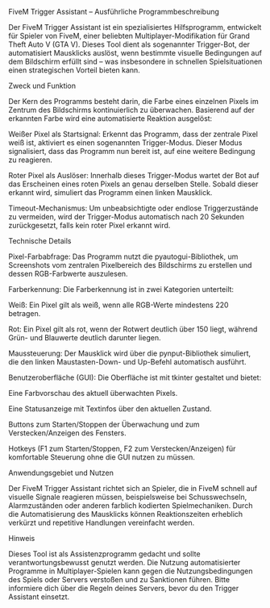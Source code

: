 FiveM Trigger Assistant – Ausführliche Programmbeschreibung

Der FiveM Trigger Assistant ist ein spezialisiertes Hilfsprogramm, entwickelt für Spieler von FiveM, einer beliebten Multiplayer-Modifikation für Grand Theft Auto V (GTA V). Dieses Tool dient als sogenannter Trigger-Bot, der automatisiert Mausklicks auslöst, wenn bestimmte visuelle Bedingungen auf dem Bildschirm erfüllt sind – was insbesondere in schnellen Spielsituationen einen strategischen Vorteil bieten kann.

Zweck und Funktion

Der Kern des Programms besteht darin, die Farbe eines einzelnen Pixels im Zentrum des Bildschirms kontinuierlich zu überwachen. Basierend auf der erkannten Farbe wird eine automatisierte Reaktion ausgelöst:

Weißer Pixel als Startsignal: Erkennt das Programm, dass der zentrale Pixel weiß ist, aktiviert es einen sogenannten Trigger-Modus. Dieser Modus signalisiert, dass das Programm nun bereit ist, auf eine weitere Bedingung zu reagieren.

Roter Pixel als Auslöser: Innerhalb dieses Trigger-Modus wartet der Bot auf das Erscheinen eines roten Pixels an genau derselben Stelle. Sobald dieser erkannt wird, simuliert das Programm einen linken Mausklick.

Timeout-Mechanismus: Um unbeabsichtigte oder endlose Triggerzustände zu vermeiden, wird der Trigger-Modus automatisch nach 20 Sekunden zurückgesetzt, falls kein roter Pixel erkannt wird.

Technische Details

Pixel-Farbabfrage: Das Programm nutzt die pyautogui-Bibliothek, um Screenshots vom zentralen Pixelbereich des Bildschirms zu erstellen und dessen RGB-Farbwerte auszulesen.

Farberkennung: Die Farberkennung ist in zwei Kategorien unterteilt:

Weiß: Ein Pixel gilt als weiß, wenn alle RGB-Werte mindestens 220 betragen.

Rot: Ein Pixel gilt als rot, wenn der Rotwert deutlich über 150 liegt, während Grün- und Blauwerte deutlich darunter liegen.

Maussteuerung: Der Mausklick wird über die pynput-Bibliothek simuliert, die den linken Maustasten-Down- und Up-Befehl automatisch ausführt.

Benutzeroberfläche (GUI): Die Oberfläche ist mit tkinter gestaltet und bietet:

Eine Farbvorschau des aktuell überwachten Pixels.

Eine Statusanzeige mit Textinfos über den aktuellen Zustand.

Buttons zum Starten/Stoppen der Überwachung und zum Verstecken/Anzeigen des Fensters.

Hotkeys (F1 zum Starten/Stoppen, F2 zum Verstecken/Anzeigen) für komfortable Steuerung ohne die GUI nutzen zu müssen.

Anwendungsgebiet und Nutzen

Der FiveM Trigger Assistant richtet sich an Spieler, die in FiveM schnell auf visuelle Signale reagieren müssen, beispielsweise bei Schusswechseln, Alarmzuständen oder anderen farblich kodierten Spielmechaniken. Durch die Automatisierung des Mausklicks können Reaktionszeiten erheblich verkürzt und repetitive Handlungen vereinfacht werden.

Hinweis

Dieses Tool ist als Assistenzprogramm gedacht und sollte verantwortungsbewusst genutzt werden. Die Nutzung automatisierter Programme in Multiplayer-Spielen kann gegen die Nutzungsbedingungen des Spiels oder Servers verstoßen und zu Sanktionen führen. Bitte informiere dich über die Regeln deines Servers, bevor du den Trigger Assistant einsetzt.
